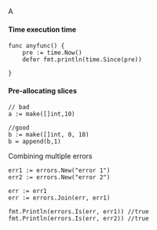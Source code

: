 A
#### Time execution time

```
func anyfunc() {
	pre := time.Now()
	defer fmt.println(time.Since(pre))

}
```


#### Pre-allocating slices

```
// bad
a := make([]int,10)

//good
b := make([]int, 0, 10)
b = append(b,1)
```


Combining multiple errors

```
err1 := errors.New("error 1")
err2 := errors.New("error 2")

err := err1
err := errors.Join(err, err1)

fmt.Println(errors.Is(err, err1)) //true
fmt.Println(errors.Is(err, err2)) //true

```
